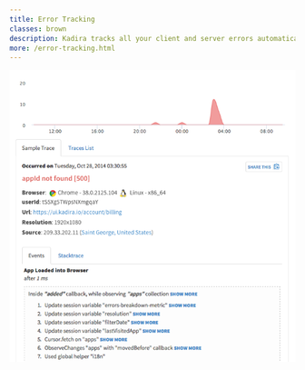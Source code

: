 ```yaml
---
title: Error Tracking
classes: brown
description: Kadira tracks all your client and server errors automatically. <br>Then you can easily monitor errors and fix them with the help from error traces.
more: /error-tracking.html
---
```


<img src="/images/screenshots/error-tracking.png" alt="Kadira tracks all your client and server errors automatically" class="single">
